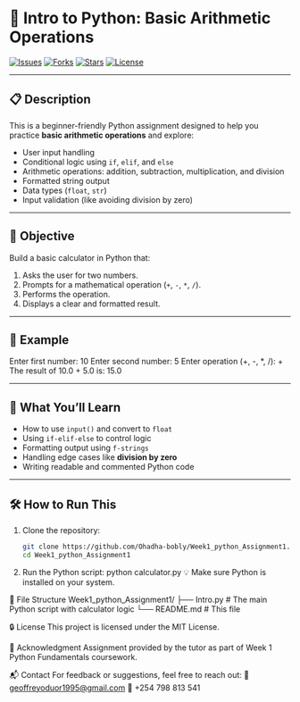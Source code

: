 # 🧮 Intro to Python: Basic Arithmetic Operations

[![Issues](https://img.shields.io/github/issues/Ohadha-bobly/Week1_python_Assignment1)](https://github.com/Ohadha-bobly/Week1_python_Assignment1/issues)
[![Forks](https://img.shields.io/github/forks/Ohadha-bobly/Week1_python_Assignment1)](https://github.com/Ohadha-bobly/Week1_python_Assignment1/network/members)
[![Stars](https://img.shields.io/github/stars/Ohadha-bobly/Week1_python_Assignment1)](https://github.com/Ohadha-bobly/Week1_python_Assignment1/stargazers)
[![License](https://img.shields.io/github/license/Ohadha-bobly/Week1_python_Assignment1)](https://github.com/Ohadha-bobly/Week1_python_Assignment1/blob/main/LICENSE)

---

## 📋 Description

This is a beginner-friendly Python assignment designed to help you practice **basic arithmetic operations** and explore:

- User input handling  
- Conditional logic using `if`, `elif`, and `else`  
- Arithmetic operations: addition, subtraction, multiplication, and division  
- Formatted string output  
- Data types (`float`, `str`)  
- Input validation (like avoiding division by zero)

---

## 🚀 Objective

Build a basic calculator in Python that:

1. Asks the user for two numbers.
2. Prompts for a mathematical operation (`+`, `-`, `*`, `/`).
3. Performs the operation.
4. Displays a clear and formatted result.

---

## 📌 Example

Enter first number: 10
Enter second number: 5
Enter operation (+, -, *, /): +
The result of 10.0 + 5.0 is: 15.0


---

## 🧠 What You’ll Learn

- How to use `input()` and convert to `float`
- Using `if-elif-else` to control logic
- Formatting output using `f-strings`
- Handling edge cases like **division by zero**
- Writing readable and commented Python code

---

## 🛠 How to Run This

1. Clone the repository:

   ```bash
   git clone https://github.com/Ohadha-bobly/Week1_python_Assignment1.git
   cd Week1_python_Assignment1
2. Run the Python script:
   python calculator.py
💡 Make sure Python is installed on your system.

📁 File Structure
Week1_python_Assignment1/
├── Intro.py           # The main Python script with calculator logic
└── README.md          # This file

🔒 License
This project is licensed under the MIT License.

🙌 Acknowledgment
Assignment provided by the tutor as part of Week 1 Python Fundamentals coursework.

📬 Contact
For feedback or suggestions, feel free to reach out:
📧 geoffreyoduor1995@gmail.com
📱 +254 798 813 541
